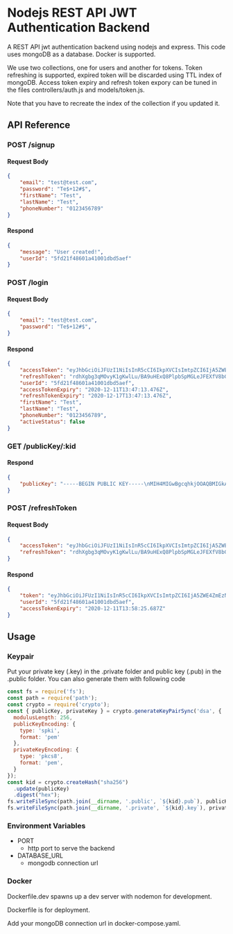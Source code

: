# Nodejs REST API JWT Authentication Backend
A REST API jwt authentication backend using nodejs and express. This code uses mongoDB as a database. Docker is supported.

We use two collections, one for users and another for tokens. Token refreshing is supported, expired token will be discarded using TTL index of mongoDB.
Access token expiry and refresh token expory can be tuned in the files controllers/auth.js and models/token.js.

Note that you have to recreate the index of the collection if you updated it.
## **API Reference**
### POST /signup
#### Request Body
```json
{
    "email": "test@test.com",
    "password": "Te$+12#$",
    "firstName": "Test",
    "lastName": "Test",
    "phoneNumber": "0123456789"
}
```
#### Respond
```json
{
    "message": "User created!",
    "userId": "5fd21f48601a41001dbd5aef"
}
```
### POST /login
#### Request Body
```json
{
    "email": "test@test.com",
    "password": "Te$+12#$",
}
```
#### Respond
```json
{
    "accessToken": "eyJhbGciOiJFUzI1NiIsInR5cCI6IkpXVCIsImtpZCI6IjA5ZWE4ZmEzNjg0OWVjMjQ1M2Q0YTEyMDg3MDBjMDg2NDlmYzc2MDk1OTRjMTdjMzRmYzE0MTRmYzkxZDgyMjcifQ.eyJlbWFpbCI6InRlc3RAdGVzdC5jb20iLCJ1c2VySWQiOiI1ZmQyMWY0ODYwMWE0MTAwMWRiZDVhZWYiLCJpYXQiOjE2MDc2MDgwMzMsImV4cCI6MTYwNzY5NDQzM30.AAAAAANnSrz4foRuIGGhj46YRajaKO0dHLoKqHJLKLoAAAAAfbmYrk9WMFWmsG9yUPZdQCxug6kGMJEIgHUIfA",
    "refreshToken": "rdhXgbg3qMOvyK1gKwlLu/BA9uHExQ8PlpbSpMGLeJFEXfV8bGCj3n5/R+aXZOEzWovXTu+tirUuJPIycuXc45cQRPYh6LGG+WerPqfHnYaUlpTL6cic5q2vV5Vu491CSRt8X8ku3bIbJ0W2rJe3lvPKYkGEYbPoADdf4O6zac8=",
    "userId": "5fd21f48601a41001dbd5aef",
    "accessTokenExpiry": "2020-12-11T13:47:13.476Z",
    "refreshTokenExpiry": "2020-12-17T13:47:13.476Z",
    "firstName": "Test",
    "lastName": "Test",
    "phoneNumber": "0123456789",
    "activeStatus": false
}
```
### GET /publicKey/:kid
#### Respond
```json
{
    "publicKey": "-----BEGIN PUBLIC KEY-----\nMIH4MIGwBgcqhkjOOAQBMIGkAkEAj4aTuWBoIXeqR4KnU+1n23d5yi/7dLR6YKow\n4eAU3V/H3slcaLJmckYZZH/zhFM8IzFdpnWqoA+hzYjMl3DarwIdAIsq1rlf4jgg\nrqv6CXRWIRtZOv5vQOWFJ+rpKlMCQBFL896oT0lPsxhs7P8zMsBrR18M1OE+BhN1\nWuDwUXnQaNeLZCrWS7TDLOt6Q5t8gIklQi5I1Za2bqMOmy74HF0DQwACQG/j5qi0\nzNuV4Xep++BKjOwLv4y9mKvS92BiK2sAnTufLqGI/ZEZqr0MineNpmVXbxBoSgWw\nWnPKL7a42Lamo/Q=\n-----END PUBLIC KEY-----\n"
}
```
### POST /refreshToken
#### Request Body
```json
{
    "accessToken": "eyJhbGciOiJFUzI1NiIsInR5cCI6IkpXVCIsImtpZCI6IjA5ZWE4ZmEzNjg0OWVjMjQ1M2Q0YTEyMDg3MDBjMDg2NDlmYzc2MDk1OTRjMTdjMzRmYzE0MTRmYzkxZDgyMjcifQ.eyJlbWFpbCI6InRlc3RAdGVzdC5jb20iLCJ1c2VySWQiOiI1ZmQyMWY0ODYwMWE0MTAwMWRiZDVhZWYiLCJpYXQiOjE2MDc2MDgwMzMsImV4cCI6MTYwNzY5NDQzM30.AAAAAANnSrz4foRuIGGhj46YRajaKO0dHLoKqHJLKLoAAAAAfbmYrk9WMFWmsG9yUPZdQCxug6kGMJEIgHUIfA",
    "refreshToken": "rdhXgbg3qMOvyK1gKwlLu/BA9uHExQ8PlpbSpMGLeJFEXfV8bGCj3n5/R+aXZOEzWovXTu+tirUuJPIycuXc45cQRPYh6LGG+WerPqfHnYaUlpTL6cic5q2vV5Vu491CSRt8X8ku3bIbJ0W2rJe3lvPKYkGEYbPoADdf4O6zac8="
}
```
#### Respond
```json
{
    "token": "eyJhbGciOiJFUzI1NiIsInR5cCI6IkpXVCIsImtpZCI6IjA5ZWE4ZmEzNjg0OWVjMjQ1M2Q0YTEyMDg3MDBjMDg2NDlmYzc2MDk1OTRjMTdjMzRmYzE0MTRmYzkxZDgyMjcifQ.eyJ1c2VySWQiOiI1ZmQyMWY0ODYwMWE0MTAwMWRiZDVhZWYiLCJpYXQiOjE2MDc2MDg3MDUsImV4cCI6MTYwNzY5NTEwNX0.AAAAAISgA-S1UllqAni924esohWowfEqOei38FEHeegAAAAAdFM0e-sKpoRhYFnHtvYZCGEmE8M2s0_Q2IbG-w",
    "userId": "5fd21f48601a41001dbd5aef",
    "accessTokenExpiry": "2020-12-11T13:58:25.687Z"
}
```

## **Usage**
### Keypair
Put your private key (.key) in the .private folder and public key (.pub) in the .public folder. You can also generate them with following code
```javascript
const fs = require('fs');
const path = require('path');
const crypto = require('crypto');
const { publicKey, privateKey } = crypto.generateKeyPairSync('dsa', {
  modulusLength: 256,
  publicKeyEncoding: {
    type: 'spki',
    format: 'pem'
  },
  privateKeyEncoding: {
    type: 'pkcs8',
    format: 'pem',
  }
});
const kid = crypto.createHash("sha256")
  .update(publicKey)
  .digest("hex");
fs.writeFileSync(path.join(__dirname, '.public', `${kid}.pub`), publicKey);
fs.writeFileSync(path.join(__dirname, '.private', `${kid}.key`), privateKey);
```
### Environment Variables
* PORT
  * http port to serve the backend
* DATABASE_URL
  * mongodb connection url
### Docker
Dockerfile.dev spawns up a dev server with nodemon for development.

Dockerfile is for deployment.

Add your mongoDB connection url in docker-compose.yaml.
